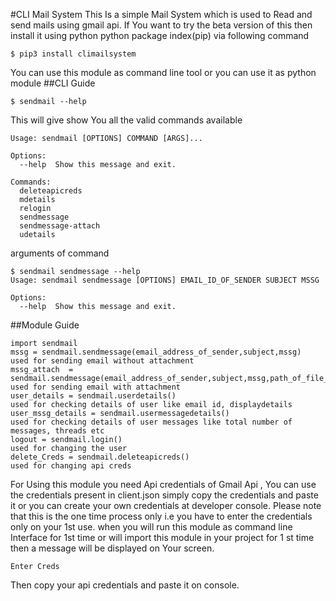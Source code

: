 #CLI Mail System 
 This Is a simple Mail System which is used to Read and send mails using gmail api. If You want to try the beta version of this then install it using python python package index(pip) via following command<br>
```
$ pip3 install climailsystem
```
You can use this module as command line tool or you can use it as python module
##CLI Guide
```
$ sendmail --help
```
This will give show You all the valid commands available

```
Usage: sendmail [OPTIONS] COMMAND [ARGS]...

Options:
  --help  Show this message and exit.

Commands:
  deleteapicreds
  mdetails
  relogin
  sendmessage
  sendmessage-attach
  udetails
```
arguments of command
```
$ sendmail sendmessage --help
Usage: sendmail sendmessage [OPTIONS] EMAIL_ID_OF_SENDER SUBJECT MSSG

Options:
  --help  Show this message and exit.

```  
##Module Guide
```
import sendmail
mssg = sendmail.sendmessage(email_address_of_sender,subject,mssg)
used for sending email without attachment
mssg_attach  = sendmail.sendmessage(email_address_of_sender,subject,mssg,path_of_file_to_be_shared)
used for sending email with attachment
user_details = sendmail.userdetails()
used for checking details of user like email id, displaydetails
user_mssg_details = sendmail.usermessagedetails()
used for checking details of user messages like total number of messages, threads etc
logout = sendmail.login()
used for changing the user 
delete_Creds = sendmail.deleteapicreds()
used for changing api creds
```
For Using this module you need Api credentials of Gmail Api , You can use the credentials present in client.json simply copy the credentials and paste it or you can create your own credentials at developer console. Please note that this is the one time process only i.e you have to enter the credentials only on your 1st use. when you will run this module as command line Interface for 1st time or will import this module in your project for 1 st time then a message will be displayed on Your screen.
```
Enter Creds
```
Then copy your api credentials and paste it on console.
 
